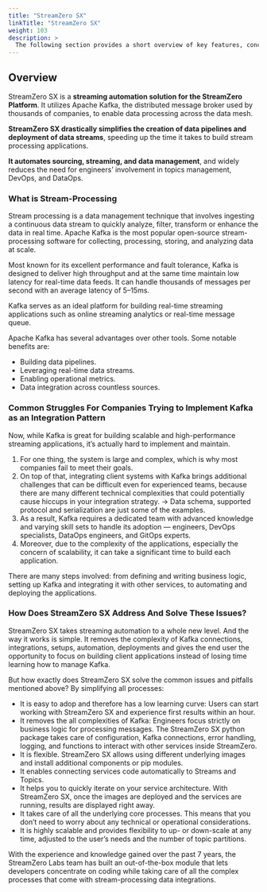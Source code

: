 ```yaml
---
title: "StreamZero SX"
linkTitle: "StreamZero SX"
weight: 103
description: >
  The following section provides a short overview of key features, concepts and architecture of StreamZero SX.
---
```


## Overview

StreamZero SX is a **streaming automation solution for the StreamZero Platform**. It utilizes Apache Kafka, the distributed message broker used by thousands of companies, to enable data processing across the data mesh.

**StreamZero SX drastically simplifies the creation of data pipelines and deployment of data streams**, speeding up the time it takes to build stream processing applications.

**It automates sourcing, streaming, and data management**, and widely reduces the need for engineers’ involvement in topics management, DevOps, and DataOps.

### What is Stream-Processing

Stream processing is a data management technique that involves ingesting a continuous data stream to quickly analyze, filter, transform or enhance the data in real time. Apache Kafka is the most popular open-source stream-processing software for collecting, processing, storing, and analyzing data at scale.

Most known for its excellent performance and fault tolerance, Kafka is designed to deliver high throughput and at the same time maintain low latency for real-time data feeds. It can handle thousands of messages per second with an average latency of 5–15ms.

Kafka serves as an ideal platform for building real-time streaming applications such as online streaming analytics or real-time message queue.

Apache Kafka has several advantages over other tools. Some notable benefits are:

- Building data pipelines.
- Leveraging real-time data streams.
- Enabling operational metrics.
- Data integration across countless sources.


### Common Struggles For Companies Trying to Implement Kafka as an Integration Pattern
Now, while Kafka is great for building scalable and high-performance streaming applications, it’s actually hard to implement and maintain.

1. For one thing, the system is large and complex, which is why most companies fail to meet their goals.
2. On top of that, integrating client systems with Kafka brings additional challenges that can be difficult even for experienced teams, because there are many different technical complexities that could potentially cause hiccups in your integration strategy. -> Data schema, supported protocol and serialization are just some of the examples.
3. As a result, Kafka requires a dedicated team with advanced knowledge and varying skill sets to handle its adoption — engineers, DevOps specialists, DataOps engineers, and GitOps experts.
4. Moreover, due to the complexity of the applications, especially the concern of scalability, it can take a significant time to build each application.

There are many steps involved: from defining and writing business logic, setting up Kafka and integrating it with other services, to automating and deploying the applications.

### How Does StreamZero SX Address And Solve These Issues?

StreamZero SX takes streaming automation to a whole new level. And the way it works is simple. It removes the complexity of Kafka connections, integrations, setups, automation, deployments and gives the end user the opportunity to focus on building client applications instead of losing time learning how to manage Kafka.

But how exactly does StreamZero SX solve the common issues and pitfalls mentioned above? By simplifying all processes:

- It is easy to adop and therefore has a low learning curve: Users can start working with StreamZero SX and experience first results within an hour.
- It removes the all complexities of Kafka: Engineers focus strictly on business logic for processing messages. The StreamZero SX python package takes care of configuration, Kafka connections, error handling, logging, and functions to interact with other services inside StreamZero.
- It is flexible. StreamZero SX allows using different underlying images and install additional components or pip modules.
- It enables connecting services code automatically to Streams and Topics.
- It helps you to quickly iterate on your service architecture. With StreamZero SX, once the images are deployed and the services are running, results are displayed right away.
- It takes care of all the underlying core processes. This means that you don’t need to worry about any technical or operational considerations.
- It is highly scalable and provides flexibility to up- or down-scale at any time, adjusted to the user’s needs and the number of topic partitions.

With the experience and knowledge gained over the past 7 years, the StreamZero Labs team has built an out-of-the-box module that lets developers concentrate on coding while taking care of all the complex processes that come with stream-processing data integrations.
